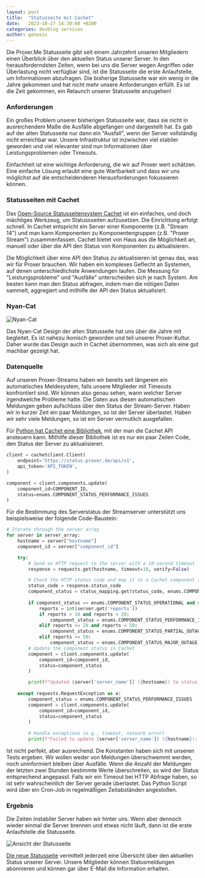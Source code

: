 ```yaml
---
layout: post
title:  "Statusseite mit Cachet"
date:   2023-10-27 14:30:00 +0200
categories: devblog services
author: genesis
---
```


Die Proxer.Me Statusseite gibt seit einem Jahrzehnt unseren Mitgliedern einen Überblick über den aktuellen Status unserer Server. In den herausforderndsten Zeiten, wenn bei uns die Server wegen Angriffen oder Überlastung nicht verfügbar sind, ist die Statusseite die erste Anlaufstelle, um Informationen abzufragen.
Die bisherige Statusseite war ein wenig in die Jahre gekommen und hat nicht mehr unsere Anforderungen erfüllt. Es ist die Zeit gekommen, ein Relaunch unserer Statusseite anzugehen! 

### Anforderungen

Ein großes Problem unserer bisherigen Statusseite war, dass sie nicht in ausreichendem Maße die Ausfälle abgefangen und dargestellt hat. Es gab auf der alten Statusseite nur dann ein "Ausfall", wenn der Server vollständig nicht erreichbar war. Unsere Infrastruktur ist inzwischen viel stabiler geworden und viel relevanter sind nun Informationen über Leistungsproblemen oder Timeouts. 

Einfachheit ist eine wichtige Anforderung, die wir auf Proxer wert schätzen. Eine einfache Lösung erlaubt eine gute Wartbarkeit und dass wir uns möglichst auf die entscheidenderen Herausforderungen fokussieren können.

### Statusseiten mit Cachet

Das [Open-Source Statusseitensystem Cachet](https://github.com/cachethq/cachet) ist ein einfaches, und doch mächtiges Werkzeug, um Statussseiten aufzusetzen. Die Einrichtung erfolgt schnell. In Cachet entspricht ein Server einer Komponente (z.B. "Stream 14") und man kann Komponenten zu Komponentengruppen (z.B. "Proxer Stream") zusammenfassen. Cachet bietet von Haus aus die Möglichkeit an, manuell oder über die API den Status von Komponenten zu aktualisieren.

Die Möglichkeit über eine API den Status zu aktualisieren ist genau das, was wir für Proxer brauchen. Wir haben ein komplexes Geflecht an Systemen, auf denen unterschiedlichste Anwendungen laufen. Die Messung für "Leistungsprobleme" und "Ausfälle" unterscheiden sich je nach System. Am besten kann man den Status abfragen, indem man die nötigen Daten sammelt, aggregiert und mithilfe der API den Status aktualisiert.

### Nyan-Cat

<img src="https://cdn.proxer.me/f/ATxbbMu0" alt="Nyan-Cat" />

Das Nyan-Cat Design der alten Statusseite hat uns über die Jahre mit begleitet. Es ist nahezu ikonisch geworden und teil unserer Proxer-Kultur. Daher wurde das Design auch in Cachet übernommen, was sich als eine gut machbar gezeigt hat.

### Datenquelle

Auf unseren Proxer-Streams haben wir bereits seit längerem ein automatisches Meldesystem, falls unsere Mitglieder mit Timeouts konfrontiert sind. Wir können also genau sehen, wann welcher Server irgendwelche Probleme hatte.
Die Daten aus diesen automatischen Meldungen geben aufschluss über den Status der Stream-Server. Haben wir in kurzer Zeit ein paar Meldungen, so ist der Server überlastet. Haben wir sehr viele Meldungen, so ist ein Server vermutlich ausgefallen.

Für [Python hat Cachet eine Bibliothek](https://pypi.org/project/cachet-client/), mit der man die Cachet API ansteuern kann. Mithilfe dieser Bibliothek ist es nur ein paar Zeilen Code, den Status der Server zu aktualisieren. 

```python
client = cachetclient.Client(
    endpoint='https://status.proxer.de/api/v1',
    api_token='API_TOKEN',
)

component = client.components.update(
    component_id=COMPONENT_ID,
    status=enums.COMPONENT_STATUS_PERFORMANCE_ISSUES
)
```

Für die Bestimmung des Serverstatus der Streamserver unterstützt uns beispielsweise der folgende Code-Baustein:
```python
# Iterate through the server array
for server in server_array:
    hostname = server["hostname"]
    component_id = server["component_id"]

    try:
        # Send an HTTP request to the server with a 10-second timeout
        response = requests.get(hostname, timeout=10, verify=False)

        # Check the HTTP status code and map it to a Cachet component status
        status_code = response.status_code
        component_status = status_mapping.get(status_code, enums.COMPONENT_STATUS_MAJOR_OUTAGE)
        
        if component_status == enums.COMPONENT_STATUS_OPERATIONAL and server.get('reports'):
            reports = int(server.get('reports'))
            if reports > 10 and reports < 20:
                component_status = enums.COMPONENT_STATUS_PERFORMANCE_ISSUES
            elif reports >= 20 and reports < 50:
                component_status = enums.COMPONENT_STATUS_PARTIAL_OUTAGE
            elif reports >= 50:
                component_status = enums.COMPONENT_STATUS_MAJOR_OUTAGE
        # Update the component status in Cachet
        component = client.components.update(
            component_id=component_id,
            status=component_status
        )

        print(f"Updated {server['server_name']} ({hostname}) to status: {component_status}")
    
    except requests.RequestException as e:
        component_status = enums.COMPONENT_STATUS_PERFORMANCE_ISSUES
        component = client.components.update(
            component_id=component_id,
            status=component_status
        )
        
        # Handle exceptions (e.g., timeout, network error)
        print(f"Failed to update {server['server_name']} ({hostname}): {str(e)}")
```

Ist nicht perfekt, aber ausreichend. Die Konstanten haben sich mit unseren Tests ergeben. Wir wollen weder von Meldungen überschwemmt werden, noch uninformiert bleiben über Ausfälle. Wenn die Anzahl der Meldungen der letzten zwei Stunden bestimmte Werte überschreiten, so wird der Status entsprechend angepasst. Falls wir ein Timeout bei HTTP Abfrage haben, so ist sehr wahrscheinlich der Server gerade überlastet. Das Python Script wird über ein Cron-Job in regelmäßigen Zeitabständen angestoßen.

### Ergebnis

Die Zeiten instabiler Server haben wir hinter uns. Wenn aber dennoch wieder einmal die Server brennen und etwas nicht läuft, dann ist die erste Anlaufstelle die Statusseite. 

<img src="https://cdn.proxer.me/f/wmgKXFqk" alt="Ansicht der Statusseite" />

[Die neue Statusseite](https://status.proxer.me) vermittelt jederzeit eine Übersicht über den aktuellen Status unserer Server. Unsere Mitglieder können Statusmeldungen abonnieren und können gar über E-Mail die Information erhalten.
